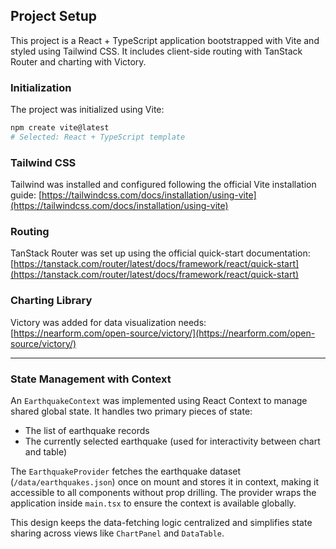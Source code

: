 ## Project Setup

This project is a React + TypeScript application bootstrapped with Vite and styled using Tailwind CSS. It includes client-side routing with TanStack Router and charting with Victory.

### Initialization

The project was initialized using Vite:

```bash
npm create vite@latest
# Selected: React + TypeScript template
```

### Tailwind CSS

Tailwind was installed and configured following the official Vite installation guide:
[https://tailwindcss.com/docs/installation/using-vite](https://tailwindcss.com/docs/installation/using-vite)

### Routing

TanStack Router was set up using the official quick-start documentation:
[https://tanstack.com/router/latest/docs/framework/react/quick-start](https://tanstack.com/router/latest/docs/framework/react/quick-start)

### Charting Library

Victory was added for data visualization needs:
[https://nearform.com/open-source/victory/](https://nearform.com/open-source/victory/)

---

### State Management with Context

An `EarthquakeContext` was implemented using React Context to manage shared global state. It handles two primary pieces of state:

* The list of earthquake records
* The currently selected earthquake (used for interactivity between chart and table)

The `EarthquakeProvider` fetches the earthquake dataset (`/data/earthquakes.json`) once on mount and stores it in context, making it accessible to all components without prop drilling. The provider wraps the application inside `main.tsx` to ensure the context is available globally.

This design keeps the data-fetching logic centralized and simplifies state sharing across views like `ChartPanel` and `DataTable`.

